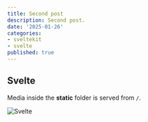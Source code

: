 ```yaml
---
title: Second post
description: Second post.
date: '2025-01-26'
categories: 
- sveltekit
- svelte
published: true
---
```


## Svelte

Media inside the **static** folder is served from `/`.

![Svelte](favicon.png)